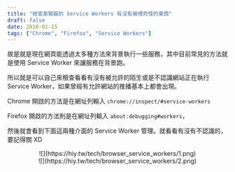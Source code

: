 ```yaml
---
title: "檢查瀏覽器的 Service Workers 有沒有被埋奇怪的東西"
draft: false
date: 2018-01-15
tags: ["Chrome", "Firefox", "Service Workers"]
---
```



故是就是現在網頁能透過太多種方法來背景執行一些服務，其中目前常見的方法就是使用 Service Worker 來讓服務在背景跑。

所以就是可以自己來檢查看看有沒有被允許的陌生或是不認識網站正在執行 Service Worker，如果曾經有允許網站的推播基本上都會出現。

<!--more-->

Chrome 開啟的方法是在網址列輸入 `chrome://inspect/#service-workers`

Firefox 開啟的方法則是在網址列輸入 `about:debugging#workers`，

然後就會看到下面這兩種介面的 Service Worker 管理。就看看有沒有不認識的，要記得關 XD

<center>
![](https://hiy.tw/tech/browser_service_workers/1.png)
</center>

<center>
![](https://hiy.tw/tech/browser_service_workers/2.png)
</center>


